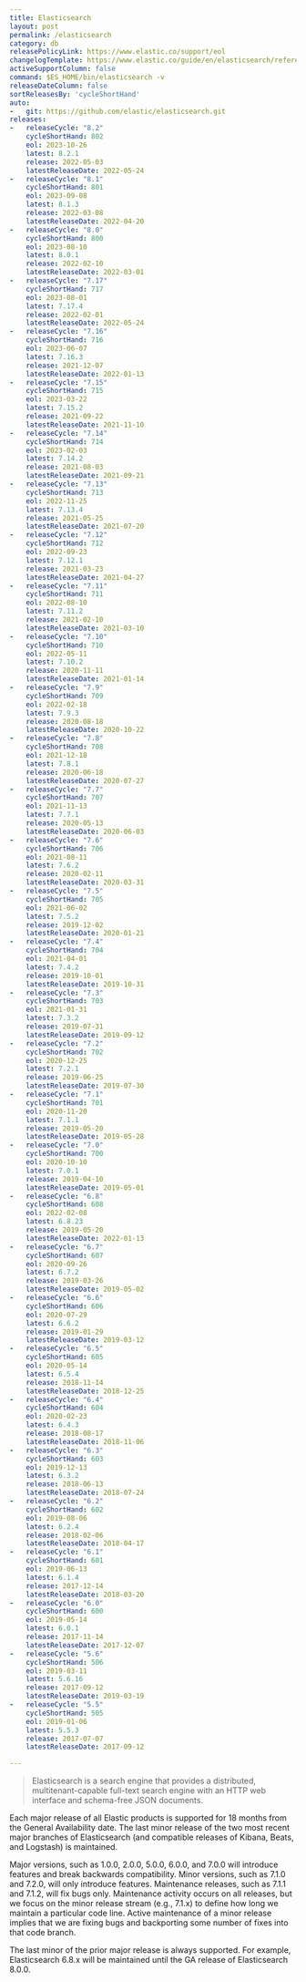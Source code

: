 ```yaml
---
title: Elasticsearch
layout: post
permalink: /elasticsearch
category: db
releasePolicyLink: https://www.elastic.co/support/eol
changelogTemplate: https://www.elastic.co/guide/en/elasticsearch/reference/__RELEASE_CYCLE__/release-notes-__LATEST__.html
activeSupportColumn: false
command: $ES_HOME/bin/elasticsearch -v
releaseDateColumn: false
sortReleasesBy: 'cycleShortHand'
auto:
-   git: https://github.com/elastic/elasticsearch.git
releases:
-   releaseCycle: "8.2"
    cycleShortHand: 802
    eol: 2023-10-26
    latest: 8.2.1
    release: 2022-05-03
    latestReleaseDate: 2022-05-24
-   releaseCycle: "8.1"
    cycleShortHand: 801
    eol: 2023-09-08
    latest: 8.1.3
    release: 2022-03-08
    latestReleaseDate: 2022-04-20
-   releaseCycle: "8.0"
    cycleShortHand: 800
    eol: 2023-08-10
    latest: 8.0.1
    release: 2022-02-10
    latestReleaseDate: 2022-03-01
-   releaseCycle: "7.17"
    cycleShortHand: 717
    eol: 2023-08-01
    latest: 7.17.4
    release: 2022-02-01
    latestReleaseDate: 2022-05-24
-   releaseCycle: "7.16"
    cycleShortHand: 716
    eol: 2023-06-07
    latest: 7.16.3
    release: 2021-12-07
    latestReleaseDate: 2022-01-13
-   releaseCycle: "7.15"
    cycleShortHand: 715
    eol: 2023-03-22
    latest: 7.15.2
    release: 2021-09-22
    latestReleaseDate: 2021-11-10
-   releaseCycle: "7.14"
    cycleShortHand: 714
    eol: 2023-02-03
    latest: 7.14.2
    release: 2021-08-03
    latestReleaseDate: 2021-09-21
-   releaseCycle: "7.13"
    cycleShortHand: 713
    eol: 2022-11-25
    latest: 7.13.4
    release: 2021-05-25
    latestReleaseDate: 2021-07-20
-   releaseCycle: "7.12"
    cycleShortHand: 712
    eol: 2022-09-23
    latest: 7.12.1
    release: 2021-03-23
    latestReleaseDate: 2021-04-27
-   releaseCycle: "7.11"
    cycleShortHand: 711
    eol: 2022-08-10
    latest: 7.11.2
    release: 2021-02-10
    latestReleaseDate: 2021-03-10
-   releaseCycle: "7.10"
    cycleShortHand: 710
    eol: 2022-05-11
    latest: 7.10.2
    release: 2020-11-11
    latestReleaseDate: 2021-01-14
-   releaseCycle: "7.9"
    cycleShortHand: 709
    eol: 2022-02-18
    latest: 7.9.3
    release: 2020-08-18
    latestReleaseDate: 2020-10-22
-   releaseCycle: "7.8"
    cycleShortHand: 708
    eol: 2021-12-18
    latest: 7.8.1
    release: 2020-06-18
    latestReleaseDate: 2020-07-27
-   releaseCycle: "7.7"
    cycleShortHand: 707
    eol: 2021-11-13
    latest: 7.7.1
    release: 2020-05-13
    latestReleaseDate: 2020-06-03
-   releaseCycle: "7.6"
    cycleShortHand: 706
    eol: 2021-08-11
    latest: 7.6.2
    release: 2020-02-11
    latestReleaseDate: 2020-03-31
-   releaseCycle: "7.5"
    cycleShortHand: 705
    eol: 2021-06-02
    latest: 7.5.2
    release: 2019-12-02
    latestReleaseDate: 2020-01-21
-   releaseCycle: "7.4"
    cycleShortHand: 704
    eol: 2021-04-01
    latest: 7.4.2
    release: 2019-10-01
    latestReleaseDate: 2019-10-31
-   releaseCycle: "7.3"
    cycleShortHand: 703
    eol: 2021-01-31
    latest: 7.3.2
    release: 2019-07-31
    latestReleaseDate: 2019-09-12
-   releaseCycle: "7.2"
    cycleShortHand: 702
    eol: 2020-12-25
    latest: 7.2.1
    release: 2019-06-25
    latestReleaseDate: 2019-07-30
-   releaseCycle: "7.1"
    cycleShortHand: 701
    eol: 2020-11-20
    latest: 7.1.1
    release: 2019-05-20
    latestReleaseDate: 2019-05-28
-   releaseCycle: "7.0"
    cycleShortHand: 700
    eol: 2020-10-10
    latest: 7.0.1
    release: 2019-04-10
    latestReleaseDate: 2019-05-01
-   releaseCycle: "6.8"
    cycleShortHand: 608
    eol: 2022-02-08
    latest: 6.8.23
    release: 2019-05-20
    latestReleaseDate: 2022-01-13
-   releaseCycle: "6.7"
    cycleShortHand: 607
    eol: 2020-09-26
    latest: 6.7.2
    release: 2019-03-26
    latestReleaseDate: 2019-05-02
-   releaseCycle: "6.6"
    cycleShortHand: 606
    eol: 2020-07-29
    latest: 6.6.2
    release: 2019-01-29
    latestReleaseDate: 2019-03-12
-   releaseCycle: "6.5"
    cycleShortHand: 605
    eol: 2020-05-14
    latest: 6.5.4
    release: 2018-11-14
    latestReleaseDate: 2018-12-25
-   releaseCycle: "6.4"
    cycleShortHand: 604
    eol: 2020-02-23
    latest: 6.4.3
    release: 2018-08-17
    latestReleaseDate: 2018-11-06
-   releaseCycle: "6.3"
    cycleShortHand: 603
    eol: 2019-12-13
    latest: 6.3.2
    release: 2018-06-13
    latestReleaseDate: 2018-07-24
-   releaseCycle: "6.2"
    cycleShortHand: 602
    eol: 2019-08-06
    latest: 6.2.4
    release: 2018-02-06
    latestReleaseDate: 2018-04-17
-   releaseCycle: "6.1"
    cycleShortHand: 601
    eol: 2019-06-13
    latest: 6.1.4
    release: 2017-12-14
    latestReleaseDate: 2018-03-20
-   releaseCycle: "6.0"
    cycleShortHand: 600
    eol: 2019-05-14
    latest: 6.0.1
    release: 2017-11-14
    latestReleaseDate: 2017-12-07
-   releaseCycle: "5.6"
    cycleShortHand: 506
    eol: 2019-03-11
    latest: 5.6.16
    release: 2017-09-12
    latestReleaseDate: 2019-03-19
-   releaseCycle: "5.5"
    cycleShortHand: 505
    eol: 2019-01-06
    latest: 5.5.3
    release: 2017-07-07
    latestReleaseDate: 2017-09-12

---
```


> Elasticsearch is a search engine that provides a distributed, multitenant-capable full-text search engine with an HTTP web interface and schema-free JSON documents.

Each major release of all Elastic products is supported for 18 months from the General Availability date. The last minor release of the two most recent major branches of Elasticsearch (and compatible releases of Kibana, Beats, and Logstash) is maintained.

Major versions, such as 1.0.0, 2.0.0, 5.0.0, 6.0.0, and 7.0.0 will introduce features and break backwards compatibility. Minor versions, such as 7.1.0 and 7.2.0, will only introduce features. Maintenance releases, such as 7.1.1 and 7.1.2, will fix bugs only. Maintenance activity occurs on all releases, but we focus on the minor release stream (e.g., 7.1.x) to define how long we maintain a particular code line. Active maintenance of a minor release implies that we are fixing bugs and backporting some number of fixes into that code branch.

The last minor of the prior major release is always supported. For example, Elasticsearch 6.8.x will be maintained until the GA release of Elasticsearch 8.0.0.

